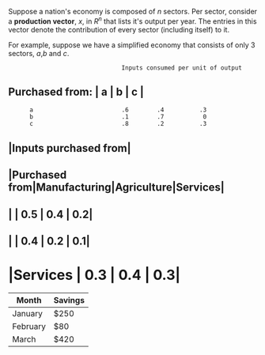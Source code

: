 
Suppose a nation's economy is composed of $n$ sectors. Per sector, consider a **production vector**,
$x$, in $R^n$ that lists it's output per year. The entries in this vector denote the contribution
of every sector (including itself) to it. 

For example, suppose we have a simplified economy that consists of only 3 sectors, *a*,*b* and *c*.

                                    Inputs consumed per unit of output
Purchased from:                     |  a   |    b   |  c  |
-----------------------------------------------------------------------
          a                         .6        .4          .3
          b                         .1        .7           0
          c                         .8        .2          .3
          
          
          
|Inputs purchased from|
-----------------------
|Purchased from|Manufacturing|Agriculture|Services|
------------------------------------
|              | 0.5         | 0.4 | 0.2|
-------------------------------------------
|              | 0.4         | 0.2 | 0.1|
-------------------------------------------
|Services      | 0.3         | 0.4 | 0.3|
=======



| Month    | Savings |
| -------- | ------- |
| January  | $250    |
| February | $80     |
| March    | $420    |

